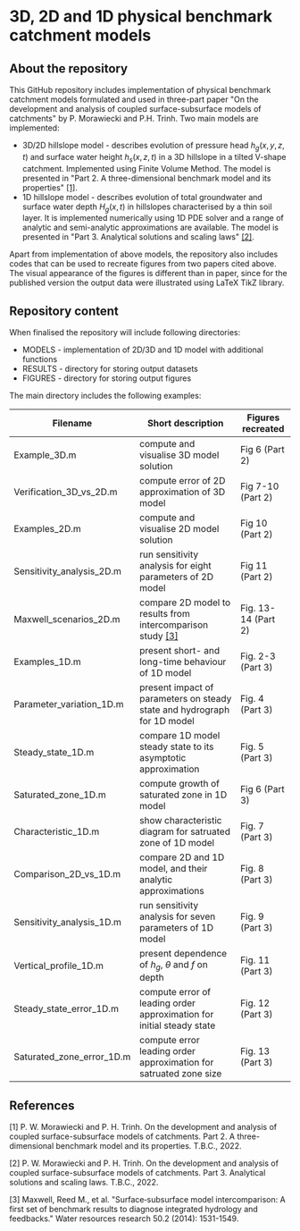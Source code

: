 # 3D, 2D and 1D physical benchmark catchment models

## About the repository

This GitHub repository includes implementation of physical benchmark catchment models formulated and used in three-part paper "On the development and analysis of coupled
surface-subsurface models of catchments" by P. Morawiecki and P.H. Trinh. Two main models are implemented:
* 3D/2D hillslope model - describes evolution of pressure head $h_g(x,y,z,t)$ and surface water height $h_s(x,z,t)$ in a 3D hillslope in a tilted V-shape catchment. Implemented using Finite Volume Method. The model is presented in "Part 2. A three-dimensional benchmark model and its properties" [[1]](#1).
* 1D hillslope model - describes evolution of total groundwater and surface water depth $H_g(x,t)$ in hillslopes characterised by a thin soil layer. It is implemented numerically using 1D PDE solver and a range of analytic and semi-analytic approximations are available. The model is presented in "Part 3. Analytical solutions and scaling laws" [[2]](#2).

Apart from implementation of above models, the repository also includes codes that can be used to recreate figures from two papers cited above. The visual appearance of the figures is different than in paper, since for the published version the output data were illustrated using LaTeX TikZ library.

## Repository content

When finalised the repository will include following directories:

* MODELS - implementation of 2D/3D and 1D model with additional functions
* RESULTS - directory for storing output datasets
* FIGURES - directory for storing output figures

The main directory includes the following examples:

| Filename | Short description | Figures recreated |
| ---      | ---       | ---       |
| Example_3D.m | compute and visualise 3D model solution | Fig 6 (Part 2) |
| Verification_3D_vs_2D.m | compute error of 2D approximation of 3D model | Fig 7-10 (Part 2) |
| Examples_2D.m | compute and visualise 2D model solution | Fig 10 (Part 2) |
| Sensitivity_analysis_2D.m | run sensitivity analysis for eight parameters of 2D model | Fig 11 (Part 2) |
| Maxwell_scenarios_2D.m | compare 2D model to results from intercomparison study [[3]](#3) | Fig. 13-14 (Part 2) |
| Examples_1D.m | present short- and long-time behaviour of 1D model | Fig. 2-3 (Part 3) |
| Parameter_variation_1D.m | present impact of parameters on steady state and hydrograph for 1D model | Fig. 4 (Part 3) |
| Steady_state_1D.m | compare 1D model steady state to its asymptotic approximation | Fig. 5 (Part 3) |
| Saturated_zone_1D.m | compute growth of saturated zone in 1D model | Fig 6 (Part 3) |
| Characteristic_1D.m | show characteristic diagram for satruated zone of 1D model | Fig. 7 (Part 3) |
| Comparison_2D_vs_1D.m | compare 2D and 1D model, and their analytic approximations  | Fig. 8 (Part 3) |
| Sensitivity_analysis_1D.m | run sensitivity analysis for seven parameters of 1D model | Fig. 9 (Part 3) |
| Vertical_profile_1D.m | present dependence of $h_g$, $\theta$ and $f$ on depth | Fig. 11 (Part 3) |
| Steady_state_error_1D.m | compute error of leading order approximation for initial steady state | Fig. 12 (Part 3) |
| Saturated_zone_error_1D.m | compute error leading order approximation for satruated zone size | Fig. 13 (Part 3) |

## References

<a id="1">[1]</a> P. W. Morawiecki and P. H. Trinh. On the development and analysis of coupled surface-subsurface models of catchments. Part 2. A three-dimensional benchmark model and its properties. T.B.C., 2022.

<a id="2">[2]</a> P. W. Morawiecki and P. H. Trinh. On the development and analysis of coupled surface-subsurface models of catchments. Part 3. Analytical solutions and scaling laws. T.B.C., 2022.

<a id="3">[3]</a>  Maxwell, Reed M., et al. "Surface‐subsurface model intercomparison: A first set of benchmark results to diagnose integrated hydrology and feedbacks." Water resources research 50.2 (2014): 1531-1549.
